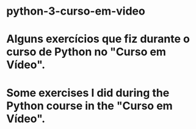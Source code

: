 # python-3-curso-em-video

# Alguns exercícios que fiz durante o curso de Python no "Curso em Vídeo".
# Some exercises I did during the Python course in the "Curso em Vídeo".

